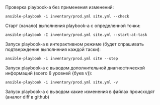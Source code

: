Проверка playbook-а без применения изменений:

`ansible-playbook -i inventory/prod.yml site.yml --check`

Старт (начало) выполнения playbook-а с определенной точки:

`ansible-playbook -I inventory/prod.yml site.yml --start-at-task`

Запуск playbook-а в интерактивном режиме (будет спрашивать подтверждение выполнения каждой таски):

`ansible-playbook -i inventory/prod.yml site --step`

Запуск playbook-а  с выводом дополнительной диагностической информаций (всего 6 уровней {букв v}):

`ansible-playbook -i inventory/prod.yml site.yml -v`

Запуск playbook-а с выводом какие изменения в файлах происходят (аналог diff в github)